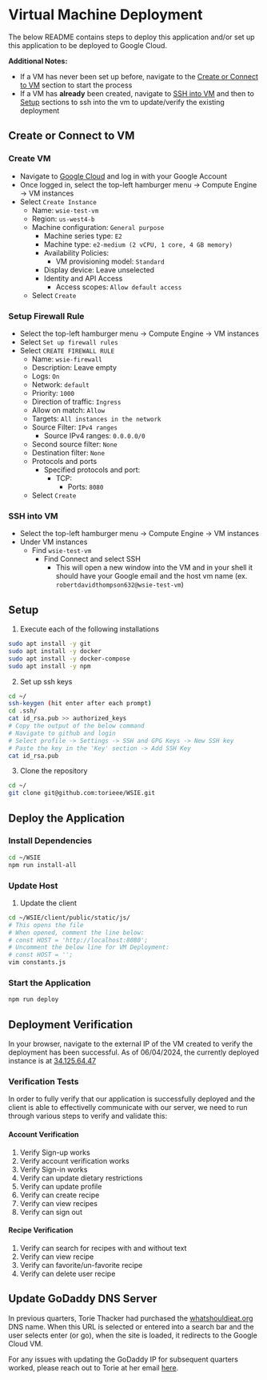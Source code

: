 # Virtual Machine Deployment

The below README contains steps to deploy this application and/or set up this application to be deployed to Google Cloud.

**Additional Notes:**

- If a VM has never been set up before, navigate to the [Create or Connect to VM](#create-or-connect-to-vm) section to start the process
- If a VM has **already** been created, navigate to [SSH into VM](#ssh-into-vm) and then to [Setup](#setup) sections to ssh into the vm to update/verify the existing deployment

## Create or Connect to VM

### Create VM

- Navigate to [Google Cloud](https://console.cloud.google.com/) and log in with your Google Account
- Once logged in, select the top-left hamburger menu -> Compute Engine -> VM instances
- Select `Create Instance`
  - Name: `wsie-test-vm`
  - Region: `us-west4-b`
  - Machine configuration: `General purpose`
    - Machine series type: `E2`
    - Machine type: `e2-medium (2 vCPU, 1 core, 4 GB memory)`
    - Availability Policies:
      - VM provisioning model: `Standard`
    - Display device: Leave unselected
    - Identity and API Access
      - Access scopes: `Allow default access`
  - Select `Create`

### Setup Firewall Rule

- Select the top-left hamburger menu -> Compute Engine -> VM instances
- Select `Set up firewall rules`
- Select `CREATE FIREWALL RULE`
  - Name: `wsie-firewall`
  - Description: Leave empty
  - Logs: `On`
  - Network: `default`
  - Priority: `1000`
  - Direction of traffic: `Ingress`
  - Allow on match: `Allow`
  - Targets: `All instances in the network`
  - Source Filter: `IPv4 ranges`
    - Source IPv4 ranges: `0.0.0.0/0`
  - Second source filter: `None`
  - Destination filter: `None`
  - Protocols and ports
    - Specified protocols and port:
      - TCP:
        - Ports: `8080`
  - Select `Create`

### SSH into VM

- Select the top-left hamburger menu -> Compute Engine -> VM instances
- Under VM instances
  - Find `wsie-test-vm`
    - Find Connect and select SSH
      - This will open a new window into the VM and in your shell it should have your Google email and the host vm name (ex. `robertdavidthompson632@wsie-test-vm`)

## Setup

1. Execute each of the following installations

```bash
sudo apt install -y git
sudo apt install -y docker
sudo apt install -y docker-compose
sudo apt install -y npm
```

2. Set up ssh keys

```bash
cd ~/
ssh-keygen (hit enter after each prompt)
cd .ssh/
cat id_rsa.pub >> authorized_keys
# Copy the output of the below command
# Navigate to github and login
# Select profile -> Settings -> SSH and GPG Keys -> New SSH key
# Paste the key in the 'Key' section -> Add SSH Key
cat id_rsa.pub
```

3. Clone the repository

```bash
cd ~/
git clone git@github.com:torieee/WSIE.git
```

## Deploy the Application

### Install Dependencies

```bash
cd ~/WSIE
npm run install-all
```

### Update Host

1. Update the client

```bash
cd ~/WSIE/client/public/static/js/
# This opens the file
# When opened, comment the line below:
# const HOST = 'http://localhost:8080';
# Uncomment the below line for VM Deployment:
# const HOST = '';
vim constants.js
```

### Start the Application

```bash
npm run deploy
```

## Deployment Verification

In your browser, navigate to the external IP of the VM created to verify the deployment has been successful. As of 06/04/2024, the currently deployed instance is at [34.125.64.47](http://34.125.64.47:8080)

### Verification Tests

In order to fully verify that our application is successfully deployed and the client is able to effectivelly communicate with our server, we need to run through various steps to verify and validate this:

#### Account Verification

1. Verify Sign-up works
2. Verify account verification works
3. Verify Sign-in works
4. Verify can update dietary restrictions
5. Verify can update profile
6. Verify can create recipe
7. Verify can view recipes
8. Verify can sign out

#### Recipe Verification

1. Verify can search for recipes with and without text
2. Verify can view recipe
3. Verify can favorite/un-favorite recipe
4. Verify can delete user recipe

## Update GoDaddy DNS Server

In previous quarters, Torie Thacker had purchased the [whatshouldieat.org](http://whatshouldieat.org) DNS name. When this URL is selected or entered into a search bar and the user selects enter (or go), when the site is loaded, it redirects to the Google Cloud VM.

For any issues with updating the GoDaddy IP for subsequent quarters worked, please reach out to Torie at her email [here](victoriamthacker@gmail.com).
